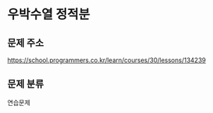 # 우박수열 정적분

## 문제 주소
https://school.programmers.co.kr/learn/courses/30/lessons/134239

## 문제 분류
연습문제
